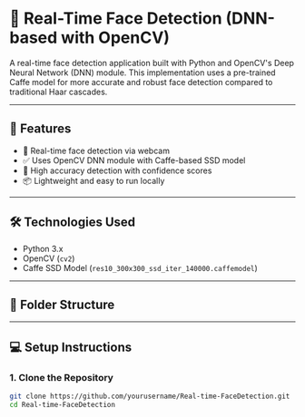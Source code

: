 # 🧠 Real-Time Face Detection (DNN-based with OpenCV)

A real-time face detection application built with Python and OpenCV's Deep Neural Network (DNN) module. This implementation uses a pre-trained Caffe model for more accurate and robust face detection compared to traditional Haar cascades.

---

## 🚀 Features

- 📸 Real-time face detection via webcam
- ✅ Uses OpenCV DNN module with Caffe-based SSD model
- 🎯 High accuracy detection with confidence scores
- 📦 Lightweight and easy to run locally

---

## 🛠️ Technologies Used

- Python 3.x
- OpenCV (`cv2`)
- Caffe SSD Model (`res10_300x300_ssd_iter_140000.caffemodel`)

---

## 📁 Folder Structure


---

## 💻 Setup Instructions

### 1. Clone the Repository

```bash
git clone https://github.com/yourusername/Real-time-FaceDetection.git
cd Real-time-FaceDetection

